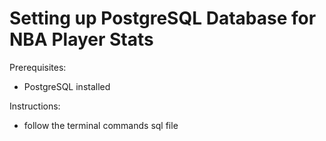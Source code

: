 # Setting up PostgreSQL Database for NBA Player Stats

Prerequisites:
- PostgreSQL installed

Instructions:
- follow the terminal commands sql file 
